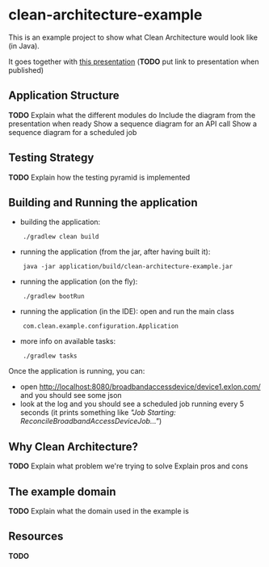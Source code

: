 # clean-architecture-example
This is an example project to show what Clean Architecture would look like (in Java).

It goes together with [this presentation](TODO) (**TODO** put link to presentation when published)

## Application Structure
**TODO**
Explain what the different modules do
Include the diagram from the presentation when ready
Show a sequence diagram for an API call
Show a sequence diagram for a scheduled job

## Testing Strategy
**TODO**
Explain how the testing pyramid is implemented

## Building and Running the application
- building the application:
```
    ./gradlew clean build
```
- running the application (from the jar, after having built it):
```
    java -jar application/build/clean-architecture-example.jar
```
- running the application (on the fly):
```
    ./gradlew bootRun
```
- running the application (in the IDE): open and run the main class
```
    com.clean.example.configuration.Application
```
- more info on available tasks:
```
    ./gradlew tasks
```
Once the application is running, you can:
- open <http://localhost:8080/broadbandaccessdevice/device1.exlon.com/> and you should see some json
- look at the log and you should see a scheduled job running every 5 seconds (it prints something like _"Job Starting: ReconcileBroadbandAccessDeviceJob..."_)

## Why Clean Architecture?
**TODO**
Explain what problem we're trying to solve
Explain pros and cons

## The example domain
**TODO**
Explain what the domain used in the example is

## Resources
**TODO**
